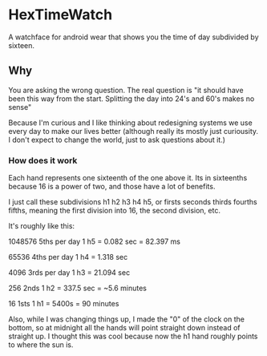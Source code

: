 # HexTimeWatch
A watchface for android wear that shows you the time of day subdivided by sixteen.

## Why

You are asking the wrong question. The real question is "it should have been this way from the start. Splitting the day into 24's and 60's makes no sense"

Because I'm curious and I like thinking about redesigning systems we use every day to make our lives better (although really its mostly just curiousity. I don't expect to change the world, just to ask questions about it.)

### How does it work

Each hand represents one sixteenth of the one above it. Its in sixteenths because 16 is a power of two, and those have a lot of benefits.

I just call these subdivisions h1 h2 h3 h4 h5, or firsts seconds thirds fourths fifths, meaning the first division into 16, the second division, etc.

It's roughly like this:

1048576 5ths per day
1 h5 = 0.082 sec = 82.397 ms

65536 4ths per day
1 h4 = 1.318 sec

4096 3rds per day
1 h3 = 21.094 sec

256 2nds
1 h2 = 337.5 sec = ~5.6 minutes

16 1sts
1 h1 = 5400s = 90 minutes

Also, while I was changing things up, I made the "0" of the clock on the bottom, so at midnight all the hands will point straight down instead of straight up. I thought this was cool because now the h1 hand roughly points to where the sun is.
